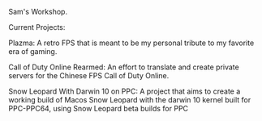 Sam's Workshop.

Current Projects:

Plazma: A retro FPS that is meant to be my personal tribute to my favorite era of gaming.

Call of Duty Online Rearmed: An effort to translate and create private servers for the Chinese FPS Call of Duty Online.

Snow Leopard With Darwin 10 on PPC: A project that aims to create a working build of Macos Snow Leopard with the darwin 10 kernel built for PPC-PPC64, using Snow Leopard beta builds for PPC
